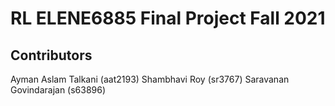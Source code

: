 # RL ELENE6885 Final Project Fall 2021

## Contributors

Ayman Aslam Talkani    (aat2193)
Shambhavi Roy          (sr3767)
Saravanan Govindarajan (s63896)
